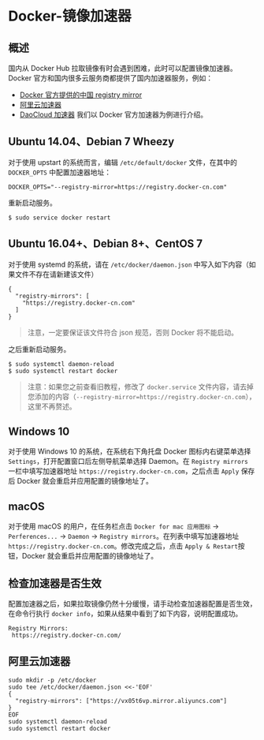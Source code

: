 # Docker-镜像加速器
## 概述
国内从 Docker Hub 拉取镜像有时会遇到困难，此时可以配置镜像加速器。Docker 官方和国内很多云服务商都提供了国内加速器服务，例如：

- [Docker 官方提供的中国 registry mirror](https://docs.docker.com/registry/recipes/mirror/#use-case-the-china-registry-mirror)
- [阿里云加速器](https://cr.console.aliyun.com/#/accelerator)
- [DaoCloud 加速器](https://www.daocloud.io/mirror#accelerator-doc)
我们以 Docker 官方加速器为例进行介绍。

## Ubuntu 14.04、Debian 7 Wheezy
对于使用 upstart 的系统而言，编辑 `/etc/default/docker` 文件，在其中的 `DOCKER_OPTS` 中配置加速器地址：
```
DOCKER_OPTS="--registry-mirror=https://registry.docker-cn.com"
```
重新启动服务。
```
$ sudo service docker restart
```
## Ubuntu 16.04+、Debian 8+、CentOS 7
对于使用 systemd 的系统，请在 `/etc/docker/daemon.json` 中写入如下内容（如果文件不存在请新建该文件）
```
{
  "registry-mirrors": [
    "https://registry.docker-cn.com"
  ]
}
```
> 注意，一定要保证该文件符合 json 规范，否则 Docker 将不能启动。

之后重新启动服务。
```
$ sudo systemctl daemon-reload
$ sudo systemctl restart docker
```
> 注意：如果您之前查看旧教程，修改了 `docker.service` 文件内容，请去掉您添加的内容（`--registry-mirror=https://registry.docker-cn.com`），这里不再赘述。

## Windows 10
对于使用 Windows 10 的系统，在系统右下角托盘 Docker 图标内右键菜单选择 `Settings`，打开配置窗口后左侧导航菜单选择 Daemon。在 `Registry mirrors` 一栏中填写加速器地址 `https://registry.docker-cn.com`，之后点击 `Apply` 保存后 Docker 就会重启并应用配置的镜像地址了。

## macOS
对于使用 macOS 的用户，在任务栏点击 `Docker for mac 应用图标` -> `Perferences...` -> `Daemon` -> `Registry mirrors`。在列表中填写加速器地址 `https://registry.docker-cn.com`。修改完成之后，点击 `Apply & Restart`按钮，Docker 就会重启并应用配置的镜像地址了。

## 检查加速器是否生效
配置加速器之后，如果拉取镜像仍然十分缓慢，请手动检查加速器配置是否生效，在命令行执行 `docker info`，如果从结果中看到了如下内容，说明配置成功。
```
Registry Mirrors:
 https://registry.docker-cn.com/
```

## 阿里云加速器

```
sudo mkdir -p /etc/docker
sudo tee /etc/docker/daemon.json <<-'EOF'
{
  "registry-mirrors": ["https://vx05t6vp.mirror.aliyuncs.com"]
}
EOF
sudo systemctl daemon-reload
sudo systemctl restart docker
```